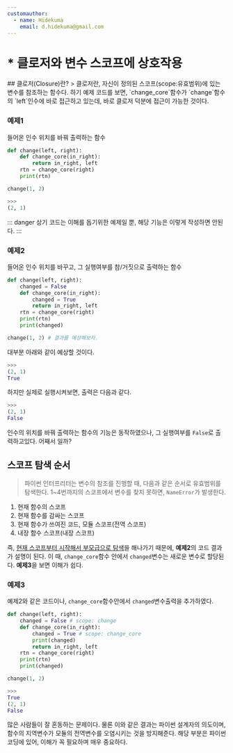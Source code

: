 ```yaml
---
customauthor:
  - name: Hidekuma
    email: d.hidekuma@gmail.com
---
```

# * 클로저와 변수 스코프에 상호작용
<Author/>
## 클로저(Closure)란?
> 클로저란, 자신이 정의된 스코프(scope:유효범위)에 있는 변수를 참조하는 함수다. 하기 예제 코드를 보면, `change_core`함수가 `change`함수의 `left`인수에 바로 접근하고 있는데, 바로 클로저 덕분에 접근이 가능한 것이다.

### 예제1
들어온 인수 위치를 바꿔 출력하는 함수

```python
def change(left, right):
    def change_core(in_right):
        return in_right, left
    rtn = change_core(right)
    print(rtn)

change(1, 2)

>>>
(2, 1)
```
::: danger
상기 코드는 이해를 돕기위한 예제일 뿐,  해당 기능은 이렇게 작성하면 안된다.
:::

### 예제2
들어온 인수 위치를 바꾸고, 그 실행여부를 참/거짓으로 출력하는 함수
```python
def change(left, right):
    changed = False
    def change_core(in_right):
        changed = True
        return in_right, left
    rtn = change_core(right)
    print(rtn)
    print(changed)

change(1, 2) # 결과를 예상해보자.
```
대부분 아래와 같이 예상할 것이다.

```python
>>>
(2, 1)
True
```
하지만 실제로 실행시켜보면, 출력은 다음과 같다.
```python
>>>
(2, 1)
False
```
인수의 위치를 바꿔 출력하는 함수의 기능은 동작하였으나, 그 실행여부를 `False`로 출력하고있다. 어째서 일까?

## 스코프 탐색 순서
> 파이썬 인터프리터는 변수의 참조를 진행할 때, 다음과 같은 순서로 유효범위를 탐색한다. 1~4번까지의 스코프에서 변수를 찾지 못하면, `NameError`가 발생한다.
1. 현재 함수의 스코프
2. 현재 함수를 감싸는 스코프
3. 현재 함수가 쓰여진 코드, 모듈 스코프(전역 스코프)
4. 내장 함수 스코프(내장 스코프)

즉, <U>현재 스코프부터 시작해서 부모급으로 탐색</U>을 해나가기 때문에, **예제2**의 코드 결과가 설명이 된다. 이 때, `change_core`함수 안에서 `changed`변수는 새로운 변수로 할당된다. **예제3**을 보면 이해가 쉽다.
### 예제3
예제2와 같은 코드이나, `change_core`함수안에서 `changed`변수출력을 추가하였다.
```python
def change(left, right):
    changed = False # scope: change
    def change_core(in_right):
        changed = True # scope: change_core
        print(changed)
        return in_right, left
    rtn = change_core(right)
    print(rtn)
    print(changed)

change(1, 2)

>>>
True
(2, 1)
False
```
많은 사람들이 잘 혼동하는 문제이다. 물론 이와 같은 결과는 파이썬 설계자의 의도이며, 함수의 지역변수가 모듈의 전역변수를 오염시키는 것을 방지해준다. 해당 부분은 파이썬 코딩에 있어, 이해가 꼭 필요하며 매우 중요하다.
